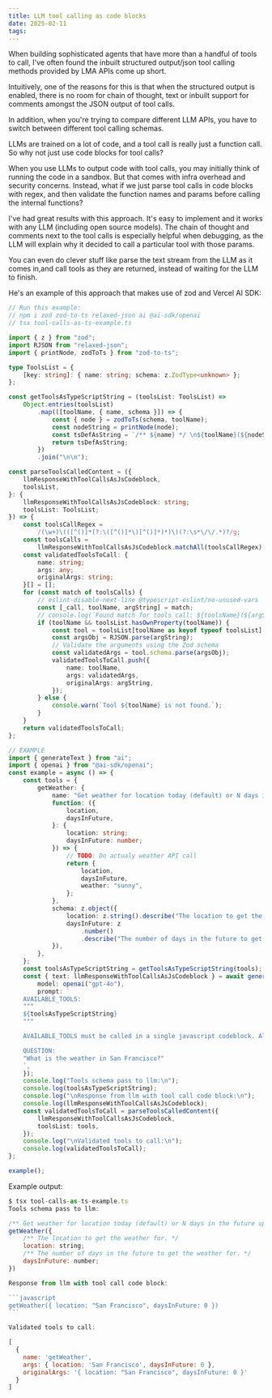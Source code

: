 ```yaml
---
title: LLM tool calling as code blocks
date: 2025-02-11
tags:
---
```


When building sophisticated agents that have more than a handful of tools to call, I've often found the inbuilt structured output/json tool calling methods provided by LMA APIs come up short.

Intuitively, one of the reasons for this is that when the structured output is enabled, there is no room for chain of thought, text or inbuilt support for comments amongst the JSON output of tool calls.

In addition, when you're trying to compare different LLM APIs, you have to switch between different tool calling schemas.

LLMs are trained on a lot of code, and a tool call is really just a function call. So why not just use code blocks for tool calls?

When you use LLMs to output code with tool calls, you may initially think of running the code in a sandbox. But that comes with infra overhead and security concerns. Instead, what if we just parse tool calls in code blocks with regex, and then validate the function names and params before calling the internal functions?

I've had great results with this approach. It's easy to implement and it works with any LLM (including open source models). The chain of thought and comments next to the tool calls is especially helpful when debugging, as the LLM will explain why it decided to call a particular tool with those params.

You can even do clever stuff like parse the text stream from the LLM as it comes in,and call tools as they are returned, instead of waiting for the LLM to finish.

He's an example of this approach that makes use of zod and Vercel AI SDK:

```typescript
// Run this example:
// npm i zod zod-to-ts relaxed-json ai @ai-sdk/openai
// tsx tool-calls-as-ts-example.ts

import { z } from "zod";
import RJSON from "relaxed-json";
import { printNode, zodToTs } from "zod-to-ts";

type ToolsList = {
	[key: string]: { name: string; schema: z.ZodType<unknown> };
};

const getToolsAsTypeScriptString = (toolsList: ToolsList) =>
	Object.entries(toolsList)
		.map(([toolName, { name, schema }]) => {
			const { node } = zodToTs(schema, toolName);
			const nodeString = printNode(node);
			const tsDefAsString = `/** ${name} */ \n${toolName}(${nodeString})`;
			return tsDefAsString;
		})
		.join("\n\n");

const parseToolsCalledContent = ({
	llmResponseWithToolCallsAsJsCodeblock,
	toolsList,
}: {
	llmResponseWithToolCallsAsJsCodeblock: string;
	toolsList: ToolsList;
}) => {
	const toolsCallRegex =
		/(\w+)\(([^()]*(?:\([^()]*\)[^()]*)*)\)(?:\s*\/\/.*)?/g;
	const toolsCalls =
		llmResponseWithToolCallsAsJsCodeblock.matchAll(toolsCallRegex);
	const validatedToolsToCall: {
		name: string;
		args: any;
		originalArgs: string;
	}[] = [];
	for (const match of toolsCalls) {
		// eslint-disable-next-line @typescript-eslint/no-unused-vars
		const [_call, toolName, argString] = match;
		// console.log(`Found match for tools call: ${toolsName}(${argString})`)
		if (toolName && toolsList.hasOwnProperty(toolName)) {
			const tool = toolsList[toolName as keyof typeof toolsList];
			const argsObj = RJSON.parse(argString);
			// Validate the arguments using the Zod schema
			const validatedArgs = tool.schema.parse(argsObj);
			validatedToolsToCall.push({
				name: toolName,
				args: validatedArgs,
				originalArgs: argString,
			});
		} else {
			console.warn(`Tool ${toolName} is not found.`);
		}
	}
	return validatedToolsToCall;
};

// EXAMPLE
import { generateText } from "ai";
import { openai } from "@ai-sdk/openai";
const example = async () => {
	const tools = {
		getWeather: {
			name: "Get weather for location today (default) or N days in the future up to 10 days",
			function: ({
				location,
				daysInFuture,
			}: {
				location: string;
				daysInFuture: number;
			}) => {
				// TODO: Do actualy weather API call
				return {
					location,
					daysInFuture,
					weather: "sunny",
				};
			},
			schema: z.object({
				location: z.string().describe("The location to get the weather for."),
				daysInFuture: z
					.number()
					.describe("The number of days in the future to get the weather for."),
			}),
		},
	};
	const toolsAsTypeScriptString = getToolsAsTypeScriptString(tools);
	const { text: llmResponseWithToolCallsAsJsCodeblock } = await generateText({
		model: openai("gpt-4o"),
		prompt: `
	AVAILABLE_TOOLS:
	"""
    ${toolsAsTypeScriptString}
    """

    AVAILABLE_TOOLS must be called in a single javascript codeblock. All function arguments must be on a single line.

    QUESTION:
    "What is the weather in San Francisco?"
    `,
	});
	console.log("Tools schema pass to llm:\n");
	console.log(toolsAsTypeScriptString);
	console.log("\nResponse from llm with tool call code block:\n");
	console.log(llmResponseWithToolCallsAsJsCodeblock);
	const validatedToolsToCall = parseToolsCalledContent({
		llmResponseWithToolCallsAsJsCodeblock,
		toolsList: tools,
	});
	console.log("\nValidated tools to call:\n");
	console.log(validatedToolsToCall);
};

example();
```

Example output:

````js
$ tsx tool-calls-as-ts-example.ts
Tools schema pass to llm:

/** Get weather for location today (default) or N days in the future up to 10 days */
getWeather({
    /** The location to get the weather for. */
    location: string;
    /** The number of days in the future to get the weather for. */
    daysInFuture: number;
})

Response from llm with tool call code block:

```javascript
getWeather({ location: "San Francisco", daysInFuture: 0 })
```

Validated tools to call:

[
  {
    name: 'getWeather',
    args: { location: 'San Francisco', daysInFuture: 0 },
    originalArgs: '{ location: "San Francisco", daysInFuture: 0 }'
  }
]
````
